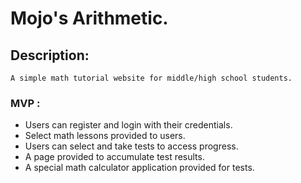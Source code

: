 # Mojo's Arithmetic.
## Description: 
    A simple math tutorial website for middle/high school students.
### MVP :
* Users can register and login with their credentials.
* Select math lessons provided to users.
* Users can select and take tests to access progress.
* A page provided to accumulate test results.
* A special math calculator application provided for tests.